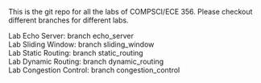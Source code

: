 This is the git repo for all the labs of COMPSCI/ECE 356. Please checkout different branches for different labs.


Lab Echo Server: branch echo_server  
Lab Sliding Window: branch sliding_window  
Lab Static Routing: branch static_routing  
Lab Dynamic Routing: branch dynamic_routing  
Lab Congestion Control: branch congestion_control  



